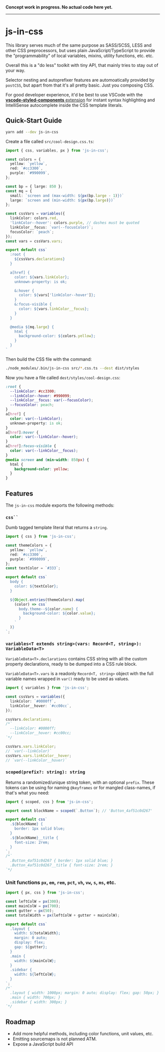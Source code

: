 **Concept work in progress. No actual code here yet.**

---

# js-in-css

This library serves much of the same purpose as SASS/SCSS, LESS and other CSS
preprocessors, but uses plain JavaScript/TypeScript to provide the
"programmability" of local variables, mixins, utility functions, etc. etc.

Overall this is a "do less" toolkit with tiny API, that mainly tries to stay
out of your way.

Selector nesting and autoprefixer features are automoatically provided by
`postCSS`, but apart from that it's all pretty basic. Just you composing CSS.

For good developer experience, it'd be best to use VSCode with the
[**vscode-styled-components** extension](https://marketplace.visualstudio.com/items?itemName=stmponents.vscode-stmponents)
for instant syntax highlighting and IntelliSense autocomplete inside the CSS
template literals.

## Quick-Start Guide

```sh
yarn add --dev js-in-css
```

Create a file called `src/cool-design.css.ts`:

```ts
import { css, variables, px } from 'js-in-css';

const colors = {
  yellow: `yellow`,
  red: `#cc3300`,
  purple: `#990099`,
};

const bp = { large: 850 };
const mq = {
  small: `screen and (max-width: ${px(bp.large - 1)})`
  large: `screen and (min-width: ${px(bp.large)})`
};

const cssVars = variables({
  linkColor: colors.red,
  'linkColor--hover': colors.purple, // dashes must be quoted
  linkColor__focus: `var(--focusColor)`;
  focusColor: `peach`;
});
const vars = cssVars.vars;

export default css`
  :root {
    ${cssVars.declarations}
  }

  a[href] {
    color: ${vars.linkColor};
    unknown-property: is ok;

    &:hover {
      color: ${vars['linkColor--hover']};
    }
    &:focus-visible {
      color: ${vars.linkColor__focus};
    }
  }

  @media ${mq.large} {
    html {
      background-color: ${colors.yellow};
    }
  }
`
```

Then build the CSS file with the command:

```sh
./node_modules/.bin/js-in-css src/*.css.ts --dest dist/styles
```

Now you have a file called `dest/styles/cool-design.css`:

```css
:root {
  --linkColor: #cc3300;
  --linkColor--hover: #990099;
  --linkColor__focus: var(--focusColor);
  --focusColor: peach;
}
a[href] {
  color: var(--linkColor);
  unknown-property: is ok;
}
a[href]:hover {
  color: var(--linkColor--hover);
}
a[href]:focus-visible {
  color: var(--linkColor__focus);
}
@media screen and (min-width: 850px) {
  html {
    background-color: yellow;
  }
}
```

## Features

The `js-in-css` module exports the following methods:

### ` css``  `

Dumb tagged template literal that returns a `string`.

```ts
import { css } from 'js-in-css';

const themeColors = {
  yellow: `yellow`,
  red: `#cc3300`,
  purple: `#990099`,
};
const textColor = `#333`;

export default css`
  body {
    color: ${textColor};
  }

  ${Object.entries(themeColors).map(
    (color) => css`
      body.theme--${color.name} {
        background-color: ${color.value};
      }
    `
  )}
`;
```

### `variables<T extends string>(vars: Record<T, string>): VariableData<T>`

`VariableData<T>.declarations` contains CSS string with all the custom
property declarations, ready to be dumped into a CSS rule block.

`VariableData<T>.vars` is a readonly `Record<T, string>` object with the full
variable names wrapped in `var()` ready to be used as values.

```ts
import { variables } from 'js-in-css';

const cssVars = variables({
  linkColor: `#0000ff`,
  linkColor__hover: `#cc00cc`,
});

cssVars.declarations;
/*`
  --linkColor: #0000ff;
  --linkColor__hover: #cc00cc;
`*/

cssVars.vars.linkColor;
// `var(--linkColor)`
cssVars.vars.linkColor__hover;
// `var(--linkColor__hover)`
```

### `scoped(prefix?: string): string`

Returns a randomized/unique string token, with an optional `prefix`. These
tokens can be using for naming `@keyframes` or for mangled class-names, if
that's what you need:

```ts
import { scoped, css } from 'js-in-css';

export const blockName = scoped(`.Button`); // 'Button_4af51c0d267'

export default css`
  .${blockName} {
    border: 1px solid blue;
  }
  .${blockName}__title {
    font-size: 2rem;
  }
`;
/*`
  .Button_4af51c0d267 { border: 1px solid blue; }
  .Button_4af51c0d267__title { font-size: 2rem; }
`*/
```

### Unit functions `px`, `em`, `rem`, `pct`, `vh`, `vw`, `s`, `ms`, etc.

```ts
import { px, css } from 'js-in-css';

const leftColW = px(300);
const mainColW = px(700);
const gutter = px(50);
const totalWidth = px(leftColW + gutter + mainColW);

export default css`
  .layout {
    width: ${totalWidth};
    margin: 0 auto;
    display: flex;
    gap: ${gutter};
  }
  .main {
    width: ${mainColW};
  }
  .sidebar {
    width: ${leftColW};
  }
`;
/*`
  .layout { width: 1000px; margin: 0 auto; display: flex; gap: 50px; }
  .main { width: 700px; }
  .sidebar { width: 300px; }
`*/
```

## Roadmap

- Add more helpful methods, including color functions, unit values, etc.
- Emitting sourcemaps is not planned ATM.
- Expose a JavaScript build API
